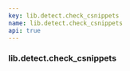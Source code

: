 ```yaml
---
key: lib.detect.check_csnippets
name: lib.detect.check_csnippets
api: true
---
```


### lib.detect.check_csnippets

